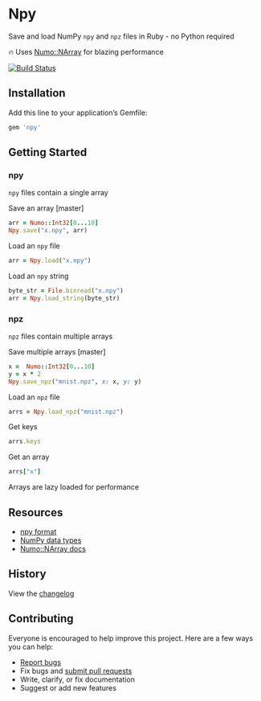 # Npy

Save and load NumPy `npy` and `npz` files in Ruby - no Python required

:fire: Uses [Numo::NArray](https://github.com/ruby-numo/numo-narray) for blazing performance

[![Build Status](https://travis-ci.org/ankane/npy.svg?branch=master)](https://travis-ci.org/ankane/npy)

## Installation

Add this line to your application’s Gemfile:

```ruby
gem 'npy'
```

## Getting Started

### npy

`npy` files contain a single array

Save an array [master]

```ruby
arr = Numo::Int32[0...10]
Npy.save("x.npy", arr)
```

Load an `npy` file

```ruby
arr = Npy.load("x.npy")
```

Load an `npy` string

```ruby
byte_str = File.binread("x.npy")
arr = Npy.load_string(byte_str)
```

### npz

`npz` files contain multiple arrays

Save multiple arrays [master]

```ruby
x =  Numo::Int32[0...10]
y = x * 2
Npy.save_npz("mnist.npz", x: x, y: y)
```

Load an `npz` file

```ruby
arrs = Npy.load_npz("mnist.npz")
```

Get keys

```ruby
arrs.keys
```

Get an array

```ruby
arrs["x"]
```

Arrays are lazy loaded for performance

## Resources

- [npy format](https://docs.scipy.org/doc/numpy/reference/generated/numpy.lib.format.html#module-numpy.lib.format)
- [NumPy data types](https://docs.scipy.org/doc/numpy/user/basics.types.html)
- [Numo::NArray docs](https://ruby-numo.github.io/narray/narray/Numo/NArray.html)

## History

View the [changelog](https://github.com/ankane/npy/blob/master/CHANGELOG.md)

## Contributing

Everyone is encouraged to help improve this project. Here are a few ways you can help:

- [Report bugs](https://github.com/ankane/npy/issues)
- Fix bugs and [submit pull requests](https://github.com/ankane/npy/pulls)
- Write, clarify, or fix documentation
- Suggest or add new features
